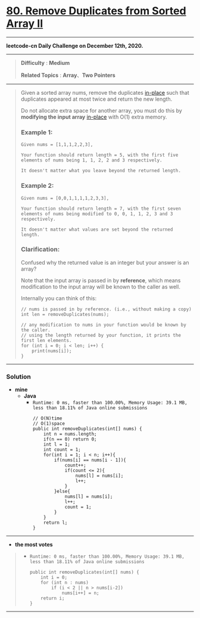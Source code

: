 # [80. Remove Duplicates from Sorted Array II](https://leetcode.com/problems/remove-duplicates-from-sorted-array-ii/)

---

**leetcode-cn Daily Challenge on December 12th, 2020.**

---

> **Difficulty** : **Medium**
>
> **Related Topics** : **Array**、**Two Pointers**

---

> Given a sorted array nums, remove the duplicates [in-place](https://en.wikipedia.org/wiki/In-place_algorithm) such that duplicates appeared at most twice and return the new length.
>
> Do not allocate extra space for another array, you must do this by **modifying the input array** [in-place](https://en.wikipedia.org/wiki/In-place_algorithm) with O(1) extra memory.
>
> ### Example 1:
> ```
> Given nums = [1,1,1,2,2,3],
>
> Your function should return length = 5, with the first five elements of nums being 1, 1, 2, 2 and 3 respectively.
>
> It doesn't matter what you leave beyond the returned length.
> ```
>
> ### Example 2:
> ```
> Given nums = [0,0,1,1,1,1,2,3,3],
>
> Your function should return length = 7, with the first seven elements of nums being modified to 0, 0, 1, 1, 2, 3 and 3 respectively.
>
> It doesn't matter what values are set beyond the returned length.
> ```
>
> ### Clarification:
>
> Confused why the returned value is an integer but your answer is an array?
>
> Note that the input array is passed in by **reference**, which means modification to the input array will be known to the caller as well.
>
> Internally you can think of this:
> ```
> // nums is passed in by reference. (i.e., without making a copy)
> int len = removeDuplicates(nums);
>
> // any modification to nums in your function would be known by the caller.
> // using the length returned by your function, it prints the first len elements.
> for (int i = 0; i < len; i++) {
>     print(nums[i]);
> }
> ```

---


### Solution
* **mine**
  * **Java**
    * `Runtime: 0 ms, faster than 100.00%, Memory Usage: 39.1 MB, less than 18.11% of Java online submissions`
      ```
      // O(N)time
      // O(1)space
      public int removeDuplicates(int[] nums) {
          int n = nums.length;
          if(n == 0) return 0;
          int l = 1;
          int count = 1;
          for(int i = 1; i < n; i++){
              if(nums[i] == nums[i - 1]){
                  count++;
                  if(count <= 2){
                      nums[l] = nums[i];
                      l++;
                  }
              }else{
                  nums[l] = nums[i];
                  l++;
                  count = 1;
              }
          }
          return l;
      }
      ```

---


* **the most votes**
>  * `Runtime: 0 ms, faster than 100.00%, Memory Usage: 39.1 MB, less than 18.11% of Java online submissions`
>    ```
>    public int removeDuplicates(int[] nums) {
>        int i = 0;
>        for (int n : nums)
>            if (i < 2 || n > nums[i-2])
>                nums[i++] = n;
>        return i;
>    }
>    ```

---


